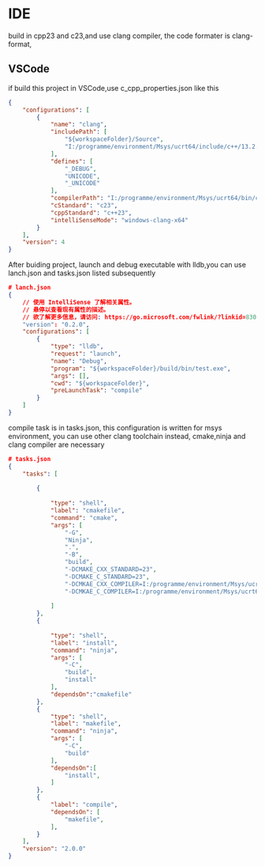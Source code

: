 # IDE
build in cpp23 and c23,and use clang compiler, the code formater is clang-format,
## VSCode
if build this project in VSCode,use c_cpp_properties.json like this
```json
{
    "configurations": [
        {
            "name": "clang",
            "includePath": [
                "${workspaceFolder}/Source",
                "I:/programme/environment/Msys/ucrt64/include/c++/13.2.0" // use your cpp standard library path
            ],
            "defines": [
                "_DEBUG",
                "UNICODE",
                "_UNICODE"
            ],
            "compilerPath": "I:/programme/environment/Msys/ucrt64/bin/clang++.exe", // use your compiler path
            "cStandard": "c23",
            "cppStandard": "c++23",
            "intelliSenseMode": "windows-clang-x64"
        }
    ],
    "version": 4
}
```
After buiding project, launch and debug executable with lldb,you can use lanch.json and tasks.json listed subsequently

```json
# lanch.json
{
    // 使用 IntelliSense 了解相关属性。 
    // 悬停以查看现有属性的描述。
    // 欲了解更多信息，请访问: https://go.microsoft.com/fwlink/?linkid=830387
    "version": "0.2.0",
    "configurations": [
        {
            "type": "lldb",
            "request": "launch",
            "name": "Debug",
            "program": "${workspaceFolder}/build/bin/test.exe",
            "args": [],
            "cwd": "${workspaceFolder}",
            "preLaunchTask": "compile"
        }
    ]
}
```
compile task is in tasks.json, this configuration is written for msys environment, you can use other clang toolchain instead, cmake,ninja and clang compiler are necessary
```json
# tasks.json
{
    "tasks": [
    
        {
            
            "type": "shell",
            "label": "cmakefile",
            "command": "cmake",
            "args": [
                "-G",
                "Ninja",
                ".",
                "-B",
                "build", 
                "-DCMAKE_CXX_STANDARD=23",
                "-DCMAKE_C_STANDARD=23",
                "-DCMKAE_CXX_COMPILER=I:/programme/environment/Msys/ucrt64/bin/clang++.exe", // use your clang++ compiler path
                "-DCMKAE_C_COMPILER=I:/programme/environment/Msys/ucrt64/bin/clang.exe", // use your clang compiler path
                
            ]
        },
        {
            
            "type": "shell",
            "label": "install",
            "command": "ninja",
            "args": [
                "-C",
                "build",
                "install"
            ],
            "dependsOn":"cmakefile"
        },
        {
            "type": "shell",
            "label": "makefile",
            "command": "ninja",
            "args": [
                "-C",
                "build"
            ],
            "dependsOn":[
                "install",
            ]
        },
        {
            "label": "compile",
            "dependsOn": [
                "makefile",
            ],
        }
    ],
    "version": "2.0.0"
}
```

